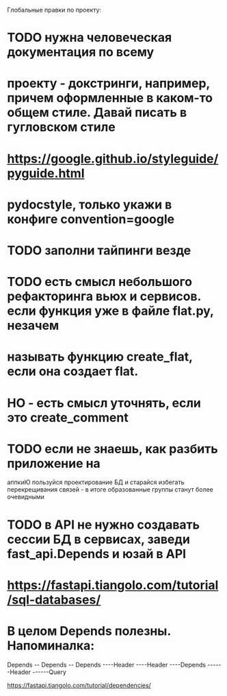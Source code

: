 Глобальные правки по проекту:
# TODO нужна человеческая документация по всему
#  проекту - докстринги, например, причем оформленные в каком-то общем стиле. Давай писать в гугловском стиле 
#   https://google.github.io/styleguide/pyguide.html
#  pydocstyle, только укажи в конфиге convention=google

# TODO заполни тайпинги везде

# TODO есть смысл небольшого рефакторинга вьюх и сервисов. если функция уже в файле flat.py, незачем 
#  называть функцию create_flat, если она создает flat.
# НО - есть смысл уточнять, если это create_comment

# TODO если не знаешь, как разбить приложение на
   аппкиЮ пользуйся проектирование БД и старайся избегать 
   перекрещивания связей - в итоге образованные группы станут более очевидными

# TODO в API не нужно создавать сессии БД в сервисах, заведи fast_api.Depends и юзай в API
#   https://fastapi.tiangolo.com/tutorial/sql-databases/


# В целом Depends полезны. Напоминалка:
Depends 
-- Depends
-- Depends
----Header
----Header
----Depends
------Header
------Query

https://fastapi.tiangolo.com/tutorial/dependencies/
